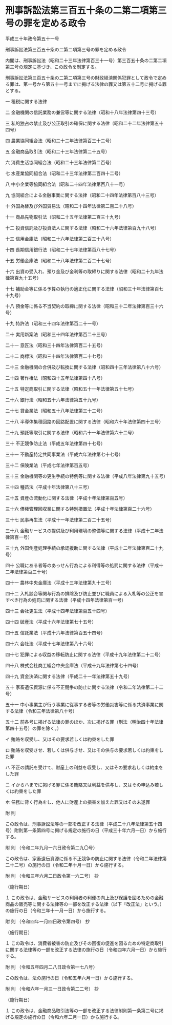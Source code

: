 # 刑事訴訟法第三百五十条の二第二項第三号の罪を定める政令

平成三十年政令第五十一号

刑事訴訟法第三百五十条の二第二項第三号の罪を定める政令

内閣は、刑事訴訟法（昭和二十三年法律第百三十一号）第三百五十条の二第二項第三号の規定に基づき、この政令を制定する。

刑事訴訟法第三百五十条の二第二項第三号の財政経済関係犯罪として政令で定める罪は、第一号から第五十一号までに掲げる法律の罪又は第五十二号に掲げる罪とする。

一 租税に関する法律

二 金融機関の信託業務の兼営等に関する法律（昭和十八年法律第四十三号）

三 私的独占の禁止及び公正取引の確保に関する法律（昭和二十二年法律第五十四号）

四 農業協同組合法（昭和二十二年法律第百三十二号）

五 金融商品取引法（昭和二十三年法律第二十五号）

六 消費生活協同組合法（昭和二十三年法律第二百号）

七 水産業協同組合法（昭和二十三年法律第二百四十二号）

八 中小企業等協同組合法（昭和二十四年法律第百八十一号）

九 協同組合による金融事業に関する法律（昭和二十四年法律第百八十三号）

十 外国為替及び外国貿易法（昭和二十四年法律第二百二十八号）

十一 商品先物取引法（昭和二十五年法律第二百三十九号）

十二 投資信託及び投資法人に関する法律（昭和二十六年法律第百九十八号）

十三 信用金庫法（昭和二十六年法律第二百三十八号）

十四 長期信用銀行法（昭和二十七年法律第百八十七号）

十五 労働金庫法（昭和二十八年法律第二百二十七号）

十六 出資の受入れ、預り金及び金利等の取締りに関する法律（昭和二十九年法律第百九十五号）

十七 補助金等に係る予算の執行の適正化に関する法律（昭和三十年法律第百七十九号）

十八 預金等に係る不当契約の取締に関する法律（昭和三十二年法律第百三十六号）

十九 特許法（昭和三十四年法律第百二十一号）

二十 実用新案法（昭和三十四年法律第百二十三号）

二十一 意匠法（昭和三十四年法律第百二十五号）

二十二 商標法（昭和三十四年法律第百二十七号）

二十三 金融機関の合併及び転換に関する法律（昭和四十三年法律第八十六号）

二十四 著作権法（昭和四十五年法律第四十八号）

二十五 特定商取引に関する法律（昭和五十一年法律第五十七号）

二十六 銀行法（昭和五十六年法律第五十九号）

二十七 貸金業法（昭和五十八年法律第三十二号）

二十八 半導体集積回路の回路配置に関する法律（昭和六十年法律第四十三号）

二十九 預託等取引に関する法律（昭和六十一年法律第六十二号）

三十 不正競争防止法（平成五年法律第四十七号）

三十一 不動産特定共同事業法（平成六年法律第七十七号）

三十二 保険業法（平成七年法律第百五号）

三十三 金融機関等の更生手続の特例等に関する法律（平成八年法律第九十五号）

三十四 種苗法（平成十年法律第八十三号）

三十五 資産の流動化に関する法律（平成十年法律第百五号）

三十六 債権管理回収業に関する特別措置法（平成十年法律第百二十六号）

三十七 民事再生法（平成十一年法律第二百二十五号）

三十八 金融サービスの提供及び利用環境の整備等に関する法律（平成十二年法律第百一号）

三十九 外国倒産処理手続の承認援助に関する法律（平成十二年法律第百二十九号）

四十 公職にある者等のあっせん行為による利得等の処罰に関する法律（平成十二年法律第百三十号）

四十一 農林中央金庫法（平成十三年法律第九十三号）

四十二 入札談合等関与行為の排除及び防止並びに職員による入札等の公正を害すべき行為の処罰に関する法律（平成十四年法律第百一号）

四十三 会社更生法（平成十四年法律第百五十四号）

四十四 破産法（平成十六年法律第七十五号）

四十五 信託業法（平成十六年法律第百五十四号）

四十六 会社法（平成十七年法律第八十六号）

四十七 犯罪による収益の移転防止に関する法律（平成十九年法律第二十二号）

四十八 株式会社商工組合中央金庫法（平成十九年法律第七十四号）

四十九 資金決済に関する法律（平成二十一年法律第五十九号）

五十 家畜遺伝資源に係る不正競争の防止に関する法律（令和二年法律第二十二号）

五十一 中小事業主が行う事業に従事する者等の労働災害等に係る共済事業に関する法律（令和三年法律第八十号）

五十二 前各号に掲げる法律の罪のほか、次に掲げる罪（刑法（明治四十年法律第四十五号）の罪を除く。）

イ 賄賂を収受し、又はその要求若しくは約束をした罪

ロ 賄賂を収受させ、若しくは供与させ、又はその供与の要求若しくは約束をした罪

ハ 不正の請託を受けて、財産上の利益を収受し、又はその要求若しくは約束をした罪

ニ イからハまでに掲げる罪に係る賄賂又は利益を供与し、又はその申込み若しくは約束をした罪

ホ 任務に背く行為をし、他人に財産上の損害を加えた罪又はその未遂罪

附 則

この政令は、刑事訴訟法等の一部を改正する法律（平成二十八年法律第五十四号）附則第一条第四号に掲げる規定の施行の日（平成三十年六月一日）から施行する。

附 則 （令和二年九月一六日政令第二九〇号）

この政令は、家畜遺伝資源に係る不正競争の防止に関する法律（令和二年法律第二十二号）の施行の日（令和二年十月一日）から施行する。

附 則 （令和三年六月二日政令第一六二号） 抄

（施行期日）

１ この政令は、金融サービスの利用者の利便の向上及び保護を図るための金融商品の販売等に関する法律等の一部を改正する法律（以下「改正法」という。）の施行の日（令和三年十一月一日）から施行する。

附 則 （令和四年一月四日政令第四号） 抄

（施行期日）

１ この政令は、消費者被害の防止及びその回復の促進を図るための特定商取引に関する法律等の一部を改正する法律の施行の日（令和四年六月一日）から施行する。

附 則 （令和五年四月二八日政令第一七八号）

この政令は、法の施行の日（令和五年六月一日）から施行する。

附 則 （令和六年一月三一日政令第二二号） 抄

（施行期日）

１ この政令は、金融商品取引法等の一部を改正する法律附則第一条第二号に掲げる規定の施行の日（令和六年二月一日）から施行する。
